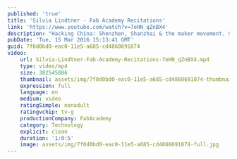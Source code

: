 ```yaml
---
published: 'true'
title: 'Silvia Lindtner - Fab Academy Recitations'
link: 'https://www.youtube.com/watch?v=7eHN_qZnBX4'
description: "Hacking China: Shenzhen, Shanzhai & the maker movement. Silvia Lindtner is an assistant professor at the University of Michigan in the School of Information. Silvia’s research and teaching interests include transnational networks of innovation and entrepreneurship culture, DIY (do it yourself) making and hacking, science and technology studies in China, and Internet and digital cultures. She is currently writing a book on the culture and politics of “making” and transnational entrepreneurship in urban China. Her research has been awarded support from the US National Science Foundation, IMLS, Intel Labs, Google Anita Borg, and the Chinese National Natural Science Foundation. Her work has appeared at ACM SIGCHI, ACM CSCW (Computer Supported Cooperative Work & Social Computing), ST&HV (Science Technology & Human Values), Games & Culture, China Information, and other venues. Together with Professor Anna Greenspan and David Li, Lindtner co co-directs the China-based Research Initiative Hacked Matter, dedicated to critically investigating processes of technology innovation, urban redesign, and maker-manufacturing cultures in China."
pubDate: 'Tue, 15 Mar 2016 15:13:41 GMT'
guid: 7f0d0bd0-eac0-11e5-a685-cd4860691874
video:
    url: Silvia-Lindtner-Fab-Academy-Recitations-7eHN_qZnBX4.mp4
    type: video/mp4
    size: 382545886
    thumbnail: assets/img/7f0d0bd0-eac0-11e5-a685-cd4860691874-thumbnail.jpg
    expression: full
    language: en
    medium: video
    ratingSimple: nonadult
    ratingvchip: tv-g
    productionCompany: FabAcademy
    category: Technology
    explicit: clean
    duration: '1:0:5'
    image: assets/img/7f0d0bd0-eac0-11e5-a685-cd4860691874-full.jpg
---
```

